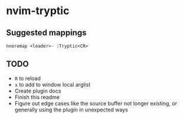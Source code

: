 # nvim-tryptic

## Suggested mappings

```
nnoremap <leader>- :Tryptic<CR>
```

## TODO

- `R` to reload
- `x` to add to window local arglist
- Create plugin docs
- Finish this readme
- Figure out edge cases like the source buffer not longer existing, or generally using the plugin in unexpected ways
